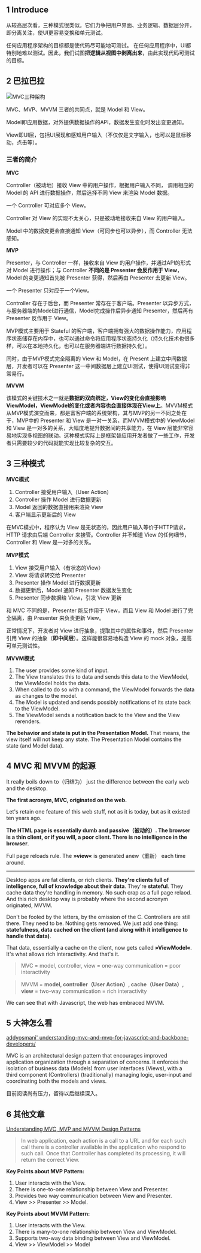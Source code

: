 ## 1 Introduce

从较高层次看，三种模式很类似。它们力争把用户界面、业务逻辑、数据层分开，即分离关注，使UI更容易变换和单元测试。

任何应用程序架构的目标都是使代码尽可能地可测试。
在任何应用程序中，UI都特别地难以测试。因此，我们试图**把逻辑从视图中剥离出来**，由此实现代码可测试的目标。

## 2 巴拉巴拉

![MVC三种架构](http://img.blog.csdn.net/20140401173412296?watermark/2/text/aHR0cDovL2Jsb2cuY3Nkbi5uZXQvbmFwb2x1bnlpc2hp/font/5a6L5L2T/fontsize/400/fill/I0JBQkFCMA==/dissolve/70/gravity/Center)

MVC、MVP、MVVM 三者的共同点，就是 Model 和 View。

Model即应用数据，对外提供数据操作的API，数据发生变化时发出变更通知。

View即UI层，包括UI展现和感知用户输入（不仅仅是文字输入，也可以是鼠标移动，点击等）。

### 三者的简介

**MVC**

Controller（被动地）接收 View 中的用户操作，根据用户输入不同，
调用相应的 Model 的 API 进行数据操作，然后选择不同 View 来渲染 Model 数据。

一个 Controller 可对应多个 View。

Controller 对 View 的实现不太关心，只是被动地接收来自 View 的用户输入。

Model 中的数据变更会直接通知 View（可同步也可以异步），而 Controller 无法感知。

**MVP**

Presenter，与 Controller 一样，接收来自 View 的用户操作，并通过API的形式对 Model 进行操作；与 Controller **不同的是 Presenter 会反作用于 View**，Model 的变更通知首先被 Presenter 获得，然后再由 Presenter 去更新 View。

一个 Presenter 只对应于一个View。

Controller 存在于后台，而 Presenter 常存在于客户端。Presenter 以异步方式，与服务器端的Model进行通信，Model完成操作后异步通知 Presenter，然后再有 Presenter 反作用于 View。

MVP模式主要用于 Stateful 的客户端，客户端拥有强大的数据操作能力，应用程序状态储存在内存中，也可以通过命令将应用程序状态持久化（持久化技术也很多样，可以在本地持久化，也可以在服务器端进行数据持久化）。

同时，由于MVP模式完全隔离的 View 和 Model，在 Present 上建立中间数据层，开发者可以在 Presenter 这一中间数据层上建立UI测试，使得UI测试变得非常易行。

**MVVM**

该模式的关键技术之一就是**数据的双向绑定，View的变化会直接影响ViewModel，ViewModel的变化或者内容也会直接体现在View上**。MVVM模式从MVP模式演变而来，都是富客户端的系统架构，其与MVP的另一不同之处在于，MVP中的 Presenter 和 View 是一对一关系，而MVVM模式中的 ViewModel 和 View 是一对多的关系，大幅度地提升数据间的共享能力，在 View 层能非常容易地实现多视图的联动。这种模式实际上是框架替应用开发者做了一些工作，开发者只需要较少的代码就能实现比较复杂的交互。

## 3 三种模式

**MVC模式**

 1. Controller 接受用户输入（User Action）
 2. Controller 操作 Model 进行数据更新
 3. Model 返回的数据直接用来渲染 View
 4. 客户端显示更新后的 View

在MVC模式中，程序认为 View 是无状态的，因此用户输入等价于HTTP请求，HTTP 请求由后端 Controller 来接管。Controller 并不知道 View 的任何细节，Controller 和 View 是一对多的关系。

**MVP模式**

 1. View 接受用户输入（有状态的View）
 2. View 将请求转交给 Presenter
 3. Presenter 操作 Model 进行数据更新
 4. 数据更新后，Model 通知 Presenter 数据发生变化
 5. Presenter 同步数据给 View，引发 View 更新

和 MVC 不同的是，Presenter 能反作用于 View，而且 View 和 Model 进行了完全隔离，由 Presenter 来负责更新 View。

正常情况下，开发者对 View 进行抽象，提取其中的属性和事件，然后 Presenter 引用 View 的抽象（**即中间层**）。这样能很容易地构造 View 的 mock 对象，提高可单元测试性。

**MVVM模式**

 1. The user provides some kind of input.
 2. The View translates this to data and sends this data to the ViewModel, the ViewModel holds the data.
 3. When called to do so with a command, the ViewModel forwards the data as changes to the model.
 4. The Model is updated and sends possibly notifications of its state back to the ViewModel.
 5. The ViewModel sends a notification back to the View and the View rerenders.

**The behavior and state is put in the Presentation Model.** That means, the view itself will not keep any state. The Presentation Model contains the state (and Model data).

## 4 MVC 和 MVVM 的起源

It really boils down to（归结为） just the difference between the early web and the desktop.

**The first acronym, MVC, originated on the web.**

Let's retain one feature of this web stuff, not as it is today, but as it existed ten years ago.

**The HTML page is essentially dumb and passive（被动的）. The browser is a thin client, or if you will, a poor client. There is no intelligence in the browser**.

Full page reloads rule. The **»view«** is generated anew（重新） each time around.

----------

Desktop apps are fat clients, or rich clients. **They're clients full of intelligence, full of knowledge about their data**. They're **stateful**. They cache data they're handling in memory. No such crap as a full page relaod. And this rich desktop way is probably where the second acronym originated, MVVM.

Don't be fooled by the letters, by the omission of the C. Controllers are still there. They need to be. Nothing gets removed. We just add one thing: **statefulness, data cached on the client (and along with it intelligence to handle that data)**.

That data, essentially a cache on the client, now gets called **»ViewModel«**. It's what allows rich interactivity. And that's it.

> MVC = model, controller, view = one-way communication = poor interactivity

> MVVM = **model, controller（User Action）, cache（User Data）, view** = two-way communication = rich interactivity

We can see that with Javascript, the web has embraced MVVM.

## 5 大神怎么看

[addyosmani' understanding-mvc-and-mvp-for-javascript-and-backbone-developers/](http://addyosmani.com/blog/understanding-mvc-and-mvp-for-javascript-and-backbone-developers/)

MVC is an architectural design pattern that encourages improved application organization through a separation of concerns. It enforces the isolation of business data (Models) from user interfaces (Views), with a third component (Controllers) (traditionally) managing logic, user-input and coordinating both the models and views.

目前阅读尚有压力，留待以后继续深入。

## 6 其他文章

[Understanding MVC, MVP and MVVM Design Patterns](http://www.dotnet-tricks.com/Tutorial/designpatterns/2FMM060314-Understanding-MVC,-MVP-and-MVVM-Design-Patterns.html)

> In web application, each action is a call to a URL and for each such call there is a controller available in the application who respond to such call. Once that Controller has completed its processing, it will return the correct View.

**Key Points about MVP Pattern:**

 1. User interacts with the View.
 2. There is one-to-one relationship between View and Presenter.
 3. Provides two way communication between View and Presenter.
 4. View >> Presenter >> Model.

**Key Points about MVVM Pattern:**

 1. User interacts with the View.
 2. There is many-to-one relationship between View and ViewModel.
 3. Supports two-way data binding between View and ViewModel.
 4. View >> ViewModel >> Model